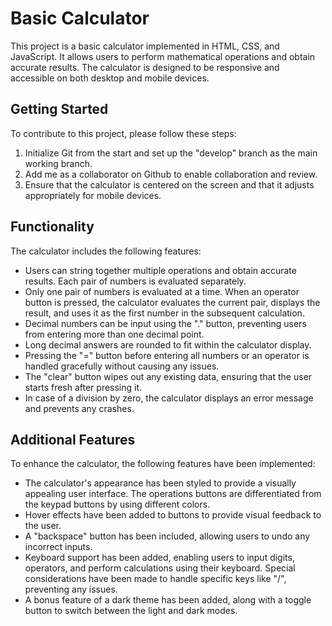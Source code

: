 # Basic Calculator

This project is a basic calculator implemented in HTML, CSS, and JavaScript. It allows users to perform mathematical operations and obtain accurate results. The calculator is designed to be responsive and accessible on both desktop and mobile devices.

## Getting Started

To contribute to this project, please follow these steps:

1. Initialize Git from the start and set up the "develop" branch as the main working branch.
2. Add me as a collaborator on Github to enable collaboration and review.
3. Ensure that the calculator is centered on the screen and that it adjusts appropriately for mobile devices.

## Functionality

The calculator includes the following features:

- Users can string together multiple operations and obtain accurate results. Each pair of numbers is evaluated separately.
- Only one pair of numbers is evaluated at a time. When an operator button is pressed, the calculator evaluates the current pair, displays the result, and uses it as the first number in the subsequent calculation.
- Decimal numbers can be input using the "." button, preventing users from entering more than one decimal point.
- Long decimal answers are rounded to fit within the calculator display.
- Pressing the "=" button before entering all numbers or an operator is handled gracefully without causing any issues.
- The "clear" button wipes out any existing data, ensuring that the user starts fresh after pressing it.
- In case of a division by zero, the calculator displays an error message and prevents any crashes.

## Additional Features

To enhance the calculator, the following features have been implemented:

- The calculator's appearance has been styled to provide a visually appealing user interface. The operations buttons are differentiated from the keypad buttons by using different colors.
- Hover effects have been added to buttons to provide visual feedback to the user.
- A "backspace" button has been included, allowing users to undo any incorrect inputs.
- Keyboard support has been added, enabling users to input digits, operators, and perform calculations using their keyboard. Special considerations have been made to handle specific keys like "/", preventing any issues.
- A bonus feature of a dark theme has been added, along with a toggle button to switch between the light and dark modes.
